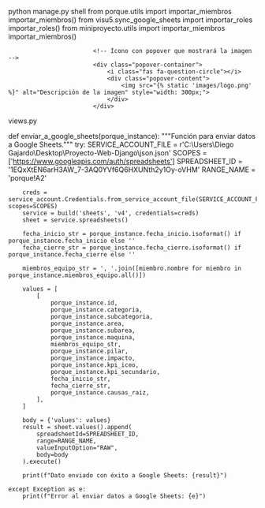 python manage.py shell
from porque.utils import importar_miembros
importar_miembros()
from visu5.sync_google_sheets import importar_roles
importar_roles()
from miniproyecto.utils import importar_miembros
importar_miembros()






                            <!-- Ícono con popover que mostrará la imagen -->
                            <div class="popover-container">
                                <i class="fas fa-question-circle"></i>
                                <div class="popover-content">
                                    <img src="{% static 'images/logo.png' %}" alt="Descripción de la imagen" style="width: 300px;">
                                </div>
                            </div>


views.py

def enviar_a_google_sheets(porque_instance):
    """Función para enviar datos a Google Sheets."""
    try:
        SERVICE_ACCOUNT_FILE = r'C:\Users\Diego Gajardo\Desktop\Proyecto-Web-Django\json.json'
        SCOPES = ['https://www.googleapis.com/auth/spreadsheets']
        SPREADSHEET_ID = '1EQxXtEN6arH3AW_7-3AQ0YVf6Q6HXUNth2y1Oy-oVHM'
        RANGE_NAME = 'porque!A2'

        creds = service_account.Credentials.from_service_account_file(SERVICE_ACCOUNT_FILE, scopes=SCOPES)
        service = build('sheets', 'v4', credentials=creds)
        sheet = service.spreadsheets()

        fecha_inicio_str = porque_instance.fecha_inicio.isoformat() if porque_instance.fecha_inicio else ''
        fecha_cierre_str = porque_instance.fecha_cierre.isoformat() if porque_instance.fecha_cierre else ''

        miembros_equipo_str = ', '.join([miembro.nombre for miembro in porque_instance.miembros_equipo.all()])

        values = [
            [
                porque_instance.id,
                porque_instance.categoria,
                porque_instance.subcategoria,
                porque_instance.area,
                porque_instance.subarea,
                porque_instance.maquina,
                miembros_equipo_str,
                porque_instance.pilar,
                porque_instance.impacto,
                porque_instance.kpi_iceo,
                porque_instance.kpi_secundario,
                fecha_inicio_str,
                fecha_cierre_str,
                porque_instance.causas_raiz,
            ],
        ]

        body = {'values': values}
        result = sheet.values().append(
            spreadsheetId=SPREADSHEET_ID,
            range=RANGE_NAME,
            valueInputOption="RAW",
            body=body
        ).execute()

        print(f"Dato enviado con éxito a Google Sheets: {result}")

    except Exception as e:
        print(f"Error al enviar datos a Google Sheets: {e}")
